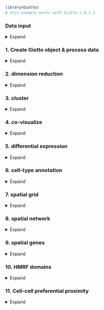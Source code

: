 
<!-- mouse_cortex_1_simple.md is generated from mouse_cortex_1_simple.Rmd Please edit that file -->

``` r
library(Giotto)
# this example works with Giotto v.0.1.2
```

### Data input

<details>

<summary>Expand</summary>  

[Wang et al.](https://science.sciencemag.org/content/361/6400/eaat5691)
created a 3D spatial expression dataset consisting of 28 genes from
32,845 single cells acquired over multiple rounds in visual cortex
STARmap volumes.

![](./starmap_3D_data.png) .

``` r
STARMAP_data_folder = '/Volumes/Ruben_Seagate/Dropbox/Projects/GC_lab/Ruben_Dries/190225_spatial_package/Data/Starmap_data/'
expr = read.table(paste0(STARMAP_data_folder, '/', 'STARmap_3D_data_expression.txt'))
cell_loc = read.table(paste0(STARMAP_data_folder, '/', 'STARmap_3D_data_cell_locations.txt'))
```

-----

</details>

### 1\. Create Giotto object & process data

<details>

<summary>Expand</summary>  

``` r
# create
STAR_test <- createGiottoObject(raw_exprs = expr, spatial_locs = cell_loc)

# check distributions, test different thresholds and filter
filterDistributions(STAR_test, detection = 'genes', show_plot = F)
filterDistributions(STAR_test, detection = 'cells', show_plot = F)
filterCombinations(STAR_test,
                   expression_thresholds = c(1, 2),
                   gene_det_in_min_cells = c(20000, 30000),
                   min_det_genes_per_cell = c(20, 25))
STAR_test <- filterGiotto(gobject = STAR_test,
                          gene_det_in_min_cells = 20000,
                          min_det_genes_per_cell = 20)

## normalize & adjust
STAR_test <- normalizeGiotto(gobject = STAR_test, scalefactor = 10000, verbose = T)
STAR_test <- addStatistics(gobject = STAR_test)
STAR_test <- adjustGiottoMatrix(gobject = STAR_test, expression_values = c('normalized'),
                                batch_columns = NULL, covariate_columns = c('nr_genes', 'total_expr'),
                                return_gobject = TRUE,
                                update_slot = c('custom'))
```

Data can be presented in 3D for both the spatial (if captured in 3D) and
expression space. Output is generated by plotly and can be saved as an
html widget as show belown. These html widgets can be opened again in
any browser for further exploration and to generate static figures. For
this example we will only present static figures for each interactive 3D
plot.

``` r
real_3D = visPlot(gobject = STAR_test,
                  sdimx = "sdimx", sdimy = "sdimy", sdimz = "sdimz",
                  point_size = 1, axis_scale = "real", z_ticks = 2)
htmlwidgets::saveWidget(plotly::as_widget(real_3D), file = paste0(gobject_folder,'/', 'starmap_real_3D.html'))

cube_3D = visPlot(gobject = STAR_test,
                  sdimx = "sdimx", sdimy = "sdimy", sdimz = "sdimz",
                  point_size = 1, axis_scale = "cube", z_ticks = 2)
htmlwidgets::saveWidget(plotly::as_widget(cube_3D), file = paste0(gobject_folder,'/', 'starmap_cube_3D.html'))
```

Real scale 3D image: ![](./figures/3D_real_presentation.png)

Cube scale 3D image: ![](./figures/3D_cube_presentation.png)

-----

</details>

### 2\. dimension reduction

<details>

<summary>Expand</summary>  

``` r
STAR_test <- calculateHVG(gobject = STAR_test, method = 'cov_groups', zscore_threshold = 0.5, nr_expression_groups = 3)
# use all genes (= default)
STAR_test <- runPCA(gobject = STAR_test, genes_to_use = NULL, scale_unit = F)
signPCA(STAR_test)
STAR_test <- runUMAP(STAR_test, dimensions_to_use = 1:8, n_components = 3, n_threads = 4)
```

-----

</details>

### 3\. cluster

<details>

<summary>Expand</summary>  

``` r

## sNN network (default)
STAR_test <- createNearestNetwork(gobject = STAR_test, dimensions_to_use = 1:8, k = 15)
## Leiden clustering
STAR_test <- doLeidenCluster(gobject = STAR_test, resolution = 0.2, n_iterations = 1000,
                             name = 'leiden_0.2',
                             python_path = "/Users/rubendries/Bin/anaconda3/envs/py36/bin/python")
```

``` r
STAR_UMAP <- plotUMAP(gobject = STAR_test, cell_color = 'leiden_0.2', 
                      point_size = 1.5,
                      plot_method = "plotly",
                      show_NN_network = T, 
                      edge_alpha = 0.05,
                      dim1_to_use = 1,
                      dim2_to_use = 2,
                      dim3_to_use = 3)
htmlwidgets::saveWidget(plotly::as_widget(STAR_UMAP), file = paste0(cluster_folder,'/', 'cluster_UMAP.html'))
```

3D UMAP plot: ![](./figures/UMAP_cluster_SNN.png)

-----

</details>

### 4\. co-visualize

<details>

<summary>Expand</summary>  

``` r
coPlot = visSpatDimPlot(gobject = STAR_test,
                        cell_color = 'leiden_0.2',
                        dim3_to_use = 3,
                        sdimz = "sdimz",
                        axis_scale = "real",
                        z_ticks = 2,
                        dim_point_size = 1,
                        spatial_point_size = 1,
                        show_NN_network = F)
htmlwidgets::saveWidget(plotly::as_widget(coPlot), file = paste0(covis_folder,'/', 'coPlot.html'))
```

Co-visualzation: ![](./figures/covisual_plot.png)

-----

</details>

### 5\. differential expression

<details>

<summary>Expand</summary>  

``` r
markers = findMarkers_one_vs_all(gobject = STAR_test,
                                 method = 'gini',
                                 expression_values = 'normalized',
                                 cluster_column = 'leiden_0.2',
                                 min_genes = 5, rank_score = 2)
markers[, head(.SD, 4), by = 'cluster']


# violinplot
violinPlot(STAR_test, genes = unique(markers$genes), cluster_column = 'leiden_0.2')

# individual genes and cells heatmap
plotHeatmap(STAR_test, genes = STAR_test@gene_ID, cluster_column = 'leiden_0.2',
            legend_nrows = 2, expression_values = 'scaled',
            cluster_order = 'correlation', gene_order = 'correlation', show_plot = F)

# individual genes and average cluster heatmap
plotMetaDataHeatmap(STAR_test, expression_values = 'scaled',
                    metadata_cols = c('leiden_0.2'))
```

violinplot: ![](./figures/DEG_violinplot.png)

Heatmap cells: ![](./figures/DEG_heatmap_cells.png)

Heatmap clusters: ![](./figures/DEG_heatmap_clusters.png)

-----

</details>

### 6\. cell-type annotation

<details>

<summary>Expand</summary>  

``` r

## general cell types
clusters_cell_types_cortex = c('excit','excit','excit', 'inh', 'excit',
                               'other', 'other', 'other', 'inh', 'inh')
names(clusters_cell_types_cortex) = c(1:10)
STAR_test = annotateGiotto(gobject = STAR_test, annotation_vector = clusters_cell_types_cortex,
                           cluster_column = 'leiden_0.2', name = 'general_cell_types')

plotUMAP(STAR_test, plot_method = 'ggplot', cell_color = 'general_cell_types', point_size = 1.5)
plotMetaDataHeatmap(STAR_test, expression_values = 'scaled',
                    metadata_cols = c('general_cell_types'))
```

UMAP: ![](./figures/umap_general_cell_type.png)

Heatmap: ![](./figures/cluster_heatmap_general_cell_type.png)

``` r
## detailed cell types
clusters_cell_types_cortex = c('L5','L4','L2/3', 'PV', 'L6',
                               'Astro', 'Olig1', 'Olig2', 'Calretinin', 'SST')
names(clusters_cell_types_cortex) = c(1:10)
STAR_test = annotateGiotto(gobject = STAR_test, annotation_vector = clusters_cell_types_cortex,
                         cluster_column = 'leiden_0.2', name = 'cell_types')



plotUMAP(STAR_test, plot_method = 'ggplot', cell_color = 'cell_types', point_size = 1.5)
plotMetaDataHeatmap(STAR_test, expression_values = 'scaled',
                    metadata_cols = c('cell_types'))
```

UMAP: ![](./figures/umap_cell_type.png)

Heatmap: ![](./figures/cluster_heatmap_cell_type.png)

``` r
# create consistent color code
mynames = unique(pDataDT(STAR_test)$cell_types)
mycolorcode = Giotto:::getDistinctColors(n = 10)
names(mycolorcode) = mynames

## all cell types
realCellTypes =  visPlot(STAR_test, cell_color = 'cell_types', axis_scale = 'real',
                         sdimx = 'sdimx', sdimy = 'sdimy', sdimz = 'sdimz',
                         show_grid = F, cell_color_code = mycolorcode)
htmlwidgets::saveWidget(plotly::as_widget(realCellTypes), file = paste0(annotation_folder,'/', 'realCellTypes.html'))

## excitatory neurons
excit = visPlot(STAR_test, cell_color = 'cell_types', plot_method = 'plotly',
        sdimx = 'sdimx', sdimy = 'sdimy', sdimz = 'sdimz', axis_scale = 'real',
        select_cell_groups = c('L6','L5','L4','L2/3'),
        show_grid = F, cell_color_code = mycolorcode)
htmlwidgets::saveWidget(plotly::as_widget(excit), file = paste0(annotation_folder,'/', 'realCellTypes_excit.html'))

## inhibitory neurons
inhib = visPlot(STAR_test, cell_color = 'cell_types', plot_method = 'plotly',
        sdimx = 'sdimx', sdimy = 'sdimy', sdimz = 'sdimz', axis_scale = 'real',
        select_cell_groups = c('PV','Calretinin', 'SST'),
        show_grid = F, cell_color_code = mycolorcode)
htmlwidgets::saveWidget(plotly::as_widget(inhib), file = paste0(annotation_folder,'/', 'realCellTypes_inh.html'))

## other cell types
other = visPlot(STAR_test, cell_color = 'cell_types', plot_method = 'plotly',
        sdimx = 'sdimx', sdimy = 'sdimy', sdimz = 'sdimz', axis_scale = 'real',
        select_cell_groups = c('Astro', 'Olig1', 'Olig2'),
        show_grid = F, cell_color_code = mycolorcode)
htmlwidgets::saveWidget(plotly::as_widget(other), file = paste0(annotation_folder,'/', 'realCellTypes_other.html'))
```

All cells: ![](./figures/all_cell_types.png)

Excitatory neurons: ![](./figures/excit_cell_types.png)

Inhibitory neurons: ![](./figures/inh_cell_types.png)

Other cell types: ![](./figures/other_cell_types.png)

-----

</details>

### 7\. spatial grid

<details>

<summary>Expand</summary>  

``` r

## spatial grid
STAR_test <- createSpatialGrid(gobject = STAR_test,
                               sdimx_stepsize = 100,
                               sdimy_stepsize = 100,
                               sdimz_stepsize = 20,
                               minimum_padding = 0)

mycolorcode = c('red', 'blue')
names(mycolorcode) = c("L2/3", "L6")
visPlot(STAR_test, cell_color = 'cell_types', sdimx = 'sdimx', sdimy = 'sdimy',
        show_grid = T, spatial_grid_name = 'large_grid', point_size = 3, plot_method = 'ggplot',
        select_cell_groups = c("L2/3", "L6"), other_cells_alpha = 1, cell_color_code = mycolorcode)
```

Spatial grid and selection example: ![](./figures/gridplot.png)

``` r
#### spatial patterns ####
pattern_VC = detectSpatialPatterns(gobject = STAR_test, 
                                   expression_values = 'normalized',
                                   spatial_grid_name = 'spatial_grid',
                                   min_cells_per_grid = 5, 
                                   scale_unit = T, 
                                   PC_zscore = 1, 
                                   show_plot = T)
```

``` r
dim3_pattern = showPattern(pattern_VC,  plot_dim = 3, point_size = 4)
htmlwidgets::saveWidget(plotly::as_widget(dim3_pattern), file = paste0(grid_folder,'/', 'dim3_pattern.html'))
```

Top view of pattern:

![](./figures/pattern_top_view.png)

Layered view (cells) of pattern:

![](./figures/pattern_layered_view.png)

Genes associated with pattern:

``` r
showPatternGenes(pattern_VC, dimension = 1)
```

![](./figures/patterngenes.png)

-----

</details>

### 8\. spatial network

<details>

<summary>Expand</summary>  

``` r

## create spatial networks based on k and/or distance from centroid
STAR_test <- createSpatialNetwork(gobject = STAR_test, k = 3)
```

``` r
networkplot = visPlot(gobject = STAR_test, show_network = T,
        sdimx = "sdimx",sdimy = "sdimy",sdimz = "sdimz",
        network_color = 'blue', spatial_network_name = 'spatial_network',axis_scale = "real",z_ticks = 2,
        point_size = 4, cell_color = 'cell_types')
htmlwidgets::saveWidget(plotly::as_widget(networkplot), file = paste0(spatnet_folder,'/', 'networkplot.html'))
```

Zoom out 3D network:  
![](./figures/network_zoomOUT.png)

Zoom in 3D network:  
![](./figures/network_zoomIN.png) \*\*\*

</details>

### 9\. spatial genes

<details>

<summary>Expand</summary>  

``` r
kmtest = binGetSpatialGenes(STAR_test, bin_method = 'kmeans',
                            do_fisher_test = F, community_expectation = 5,
                            spatial_network_name = 'spatial_network', verbose = T)

ranktest = binGetSpatialGenes(STAR_test, bin_method = 'rank',
                              do_fisher_test = F, community_expectation = 5,
                              spatial_network_name = 'spatial_network', verbose = T)

spatial_genes = calculate_spatial_genes_python(gobject = STAR_test,
                                               expression_values = 'scaled',
                                               python_path = "/Users/rubendries/Bin/anaconda3/envs/py36/bin/pythonw",
                                               rbp_p=0.99, examine_top=0.1)
```

``` r
visSpatDimGenePlot(STAR_test, plot_method = 'ggplot',
                      genes = c('Cux2', 'Pcp4', 'Gja1', 'Mbp'), plot_alignment = 'vertical', cow_n_col = 4,
                      genes_high_color = 'red', genes_mid_color = 'white', genes_low_color = 'darkblue', midpoint = 8)
```

Spatial genes:  
![](./figures/spatial_genes.png)

-----

</details>

### 10\. HMRF domains

<details>

<summary>Expand</summary>  

``` r
my_spatial_genes = spatial_genes[1:16]$genes
showClusterHeatmap(gobject = STAR_test, cluster_column = 'cell_types', genes = my_spatial_genes)

# do HMRF with different betas
HMRF_spatial_genes = doHMRF(gobject = STAR_test, expression_values = 'normalized',
                            spatial_genes = my_spatial_genes,
                            k = 10,
                            betas = c(0, 0.5, 10), 
                            output_folder = 'Spatial_genes/SG_k10_scaled',
                            python_path = my_python_path,
                            zscore = "rowcol", tolerance=1e-5)

## add HMRF of interest to giotto object
STAR_test = addHMRF(gobject = STAR_test,
                   HMRFoutput = HMRF_spatial_genes,
                   k = 10, betas_to_add = c(0, 0.5, 1),
                   hmrf_name = 'HMRF')

## visualize
# b = 0, no information from cell neighbors
visPlot(gobject = STAR_test, cell_color = 'HMRF_k10_b.0', point_size = 1.5)

# b = 0.5
visPlot(gobject = STAR_test, cell_color = 'HMRF_k10_b.0.5', point_size = 1.5)
```

Without information from neighboring cells, b = 0:  
![](./figures/10_hmrf_b0.png)

b = 0.5:  
![](./figures/10_hmrf_b0.5.png)

-----

</details>

### 11\. Cell-cell preferential proximity

<details>

<summary>Expand</summary>  

![cell-cell](./cell_cell_neighbors.png)

``` r

## calculate frequently seen proximities
cell_proximities = cellProximityEnrichment(gobject = STAR_test,
                                           cluster_column = 'cell_types',
                                           spatial_network_name = 'spatial_network',
                                           number_of_simulations = 400)

cellProximityBarplot(CPscore = cell_proximities, min_orig_ints = 5, min_sim_ints = 5)
cellProximityHeatmap(CPscore = cell_proximities, order_cell_types = T, scale = T)
```

barplot:  
![](./figures/cell_proximity_barplot.png)

heatmap:  
![](./figures/cell_proximity_heatmap.png)

``` r
STAR_astro_pv <- cellProximityVisPlot(gobject = STAR_test, interaction_name = "Astro-PV", spatial_network_name = 'spatial_network',
                                      axis_scale = 'real', 
                                   cluster_column = 'cell_types',
                                   sdimx = "sdimx",sdimy = "sdimy",sdimz = "sdimz",
                                   show_other_cells = F,
                                   cell_color = 'cell_types', 
                                   show_network = T,
                                   network_color = 'blue', 
                                   point_size_select = 4)
htmlwidgets::saveWidget(plotly::as_widget(STAR_astro_pv), file = paste0(cellproxim_folder,'/', 'STAR_astro_pv.html'))
```

Astroycte - PV inhibitory neurons:

Zoom out of selected cell-cell interactions:
![](./figures/interaction_zoomOUT.png)

Zoom in of selected cell-cell interactions:
![](./figures/interaction_zoomIN.png)

-----

</details>
